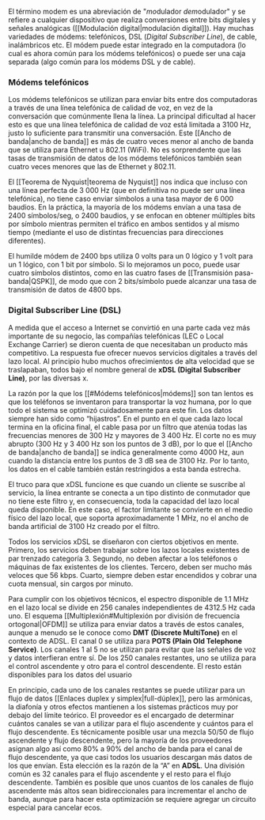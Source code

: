 El término modem es una abreviación de "*mo*dulador *dem*odulador" y se refiere a cualquier dispositivo que realiza conversiones entre bits digitales y señales analógicas ([[Modulación digital|modulación digital]]). Hay muchas variedades de módems: telefónicos, DSL (*Digital Subscriber Line*), de cable, inalámbricos etc. El módem puede estar integrado en la computadora (lo cual es ahora común para los módems telefónicos) o puede ser una caja separada (algo común para los módems DSL y de cable).

### Módems telefónicos
Los módems telefónicos se utilizan para enviar bits entre dos computadoras a través de una línea telefónica de calidad de voz, en vez de la conversación que comúnmente llena la línea. La principal dificultad al hacer esto es que una línea telefónica de calidad de voz está limitada a 3100 Hz, justo lo suficiente para transmitir una conversación. Este [[Ancho de banda|ancho de banda]] es más de cuatro veces menor al ancho de banda que se utiliza para Ethernet u 802.11 (WiFi). No es sorprendente que las tasas de transmisión de datos de los módems telefónicos también sean cuatro veces menores que las de Ethernet y 802.11.

El [[Teorema de Nyquist|teorema de Nyquist]] nos indica que incluso con una línea perfecta de 3 000 Hz (que en definitiva no puede ser una línea telefónica), no tiene caso enviar símbolos a una tasa mayor de 6 000 baudios. En la práctica, la mayoría de los módems envían a una tasa de 2400 símbolos/seg, o 2400 baudios, y se enfocan en obtener múltiples bits por símbolo mientras permiten el tráfico en ambos sentidos y al mismo tiempo (mediante el uso de distintas frecuencias para direcciones diferentes).

El humilde módem de 2400 bps utiliza 0 volts para un 0 lógico y 1 volt para un 1 lógico, con 1 bit por símbolo. Si lo mejoramos un poco, puede usar cuatro símbolos distintos, como en las cuatro fases de [[Transmisión pasa-banda|QSPK]], de modo que con 2 bits/símbolo puede alcanzar una tasa de transmisión de datos de 4800 bps.

### Digital Subscriber Line (DSL)
A medida que el acceso a Internet se convirtió en una parte cada vez más importante de su negocio, las compañías telefónicas (LEC o Local Exchange Carrier) se dieron cuenta de que necesitaban un producto más competitivo. La respuesta fue ofrecer nuevos servicios digitales a través del lazo local. Al principio hubo muchos ofrecimientos de alta velocidad que se traslapaban, todos bajo el nombre general de **xDSL (Digital Subscriber Line)**, por las diversas x.

La razón por la que los [[#Módems telefónicos|módems]] son tan lentos es que los teléfonos se inventaron para transportar la voz humana, por lo que todo el sistema se optimizó cuidadosamente para este fin. Los datos siempre han sido como “hijastros”. En el punto en el que cada lazo local termina en la oficina final, el cable pasa por un filtro que atenúa todas las frecuencias menores de 300 Hz y mayores de 3 400 Hz. El corte no es muy abrupto (300 Hz y 3 400 Hz son los puntos de 3 dB), por lo que el [[Ancho de banda|ancho de banda]] se indica generalmente como 4000 Hz, aun cuando la distancia entre los puntos de 3 dB sea de 3100 Hz. Por lo tanto, los datos en el cable también están restringidos a esta banda estrecha.

El truco para que xDSL funcione es que cuando un cliente se suscribe al servicio, la línea entrante se conecta a un tipo distinto de conmutador que no tiene este filtro y, en consecuencia, toda la capacidad del lazo local queda disponible. En este caso, el factor limitante se convierte en el medio físico del lazo local, que soporta aproximadamente 1 MHz, no el ancho de banda artificial de 3100 Hz creado por el filtro.

Todos los servicios xDSL se diseñaron con ciertos objetivos en mente. Primero, los servicios deben trabajar sobre los lazos locales existentes de par trenzado categoría 3. Segundo, no deben afectar a los teléfonos o máquinas de fax existentes de los clientes. Tercero, deben ser mucho más veloces que 56 kbps. Cuarto, siempre deben estar encendidos y cobrar una cuota mensual, sin cargos por minuto.

Para cumplir con los objetivos técnicos, el espectro disponible de 1.1 MHz en el lazo local se divide en 256 canales independientes de 4312.5 Hz cada uno. El esquema [[Multiplexión#Multiplexión por división de frecuencia ortogonal|OFDM]] se utiliza para enviar datos a través de estos canales, aunque a menudo se le conoce como **DMT (Discrete MultiTone)** en el contexto de ADSL. El canal 0 se utiliza para **POTS (Plain Old Telephone Service)**. Los canales 1 al 5 no se utilizan para evitar que las señales de voz y datos interfieran entre sí. De los 250 canales restantes, uno se utiliza para el control ascendente y otro para el control descendente. El resto están disponibles para los datos del usuario

En principio, cada uno de los canales restantes se puede utilizar para un flujo de datos [[Enlaces duplex y simplex|full-dúplex]], pero las armónicas, la diafonía y otros efectos mantienen a los sistemas prácticos muy por debajo del límite teórico. El proveedor es el encargado de determinar cuántos canales se van a utilizar para el flujo ascendente y cuántos para el flujo descendente. Es técnicamente posible usar una mezcla 50/50 de flujo ascendente y flujo descendente, pero la mayoría de los proveedores asignan algo así como 80% a 90% del ancho de banda para el canal de flujo descendente, ya que casi todos los usuarios descargan más datos de los que envían. Esta elección es la razón de la “A” en **ADSL**. Una división común es 32 canales para el flujo ascendente y el resto para el flujo descendente. También es posible que unos cuantos de los canales de flujo ascendente más altos sean bidireccionales para incrementar el ancho de banda, aunque para hacer esta optimización se requiere agregar un circuito especial para cancelar ecos.
